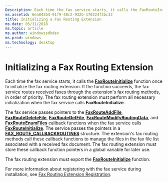 ```yaml
---
Description: Each time the fax service starts, it calls the FaxRouteInitialize function once to initialize the fax routing extension.
ms.assetid: 6ea843b4-91f9-48c2-932b-170224f3bc32
title: Initializing a Fax Routing Extension
ms.date: 05/31/2018
ms.topic: article
ms.author: windowssdkdev
ms.prod: windows
ms.technology: desktop
---
```


# Initializing a Fax Routing Extension

Each time the fax service starts, it calls the [**FaxRouteInitialize**](/windows/previous-versions/FaxRoute/nf-faxroute-faxrouteinitialize?branch=master) function once to initialize the fax routing extension. If the function succeeds, the fax service routes received faxes through the extension's fax routing methods, in order of priority. The fax routing extension must perform all necessary initialization when the fax service calls **FaxRouteInitialize**.

The fax service passes pointers to the [**FaxRouteAddFile**](/windows/previous-versions/FaxRoute/nc-faxroute-pfaxrouteaddfile?branch=master), [**FaxRouteDeleteFile**](/windows/previous-versions/FaxRoute/nc-faxroute-pfaxroutedeletefile?branch=master), [**FaxRouteGetFile**](/windows/previous-versions/FaxRoute/nc-faxroute-pfaxroutegetfile?branch=master), [**FaxRouteModifyRoutingData**](/windows/previous-versions/FaxRoute/nc-faxroute-pfaxroutemodifyroutingdata?branch=master), and [**FaxRouteEnumFiles**](/windows/previous-versions/FaxRoute/nc-faxroute-pfaxrouteenumfiles?branch=master) callback functions when the fax service calls [**FaxRouteInitialize**](/windows/previous-versions/FaxRoute/nf-faxroute-faxrouteinitialize?branch=master). The service passes the pointers in a [**FAX\_ROUTE\_CALLBACKROUTINES**](/windows/previous-versions/FaxRoute/ns-faxroute-_fax_route_callbackroutines?branch=master) structure. The extension's fax routing methods call these callback functions to manage the files in the fax file list associated with a received fax document. The fax routing extension must store these callback function pointers in a global variable for later use.

The fax routing extension must export the [**FaxRouteInitialize**](/windows/previous-versions/FaxRoute/nf-faxroute-faxrouteinitialize?branch=master) function.

For more information about registering with the fax service during installation, see [Fax Routing Extension Registration](-mfax-fax-routing-extension-registration.md).

 

 



